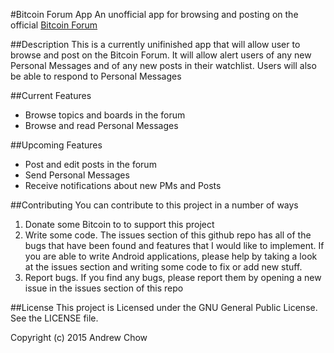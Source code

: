 #Bitcoin Forum App
An unofficial app for browsing and posting on the official [Bitcoin Forum](bitcointalk.org)

##Description
This is a currently unifinished app that will allow user to browse and post on the Bitcoin Forum. It will allow alert users of any new Personal Messages and of any new posts in their watchlist. Users will also be able to respond to Personal Messages

##Current Features
- Browse topics and boards in the forum
- Browse and read Personal Messages

##Upcoming Features
- Post and edit posts in the forum
- Send Personal Messages
- Receive notifications about new PMs and Posts

##Contributing
You can contribute to this project in a number of ways
1. Donate some Bitcoin to   to support this project
2. Write some code. The issues section of this github repo has all of the bugs that have been found and features that I would like to implement. If you are able to write Android applications, please help by taking a look at the issues section and writing some code to fix or add new stuff.
3. Report bugs. If you find any bugs, please report them by opening a new issue in the issues section of this repo

##License
This project is Licensed under the GNU General Public License. See the LICENSE file.

Copyright (c) 2015 Andrew Chow